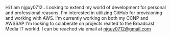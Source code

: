 Hi I am njguy0712..
Looking to extend my world of development for personal and professional reasons.
I'm interested in utilizing GitHub for provisioning and working with AWS.
I'm currently working on both my CCNP and AWSSAP
I'm looking to colaberate on projects realted to the Broadcast Media IT workld.
I can be reached via email at njguy0712@gmail.com
<!---
njguy0712/njguy0712 is a ✨ special ✨ repository because its `README.md` (this file) appears on your GitHub profile.
You can click the Preview link to take a look at your changes.
--->
